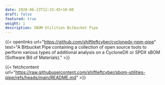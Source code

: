 ```yaml
---
date: 2020-06-23T12:33:45+10:00
draft: false
featured: true
weight: 1
description: SBOM Utilities Bitbucket Pipe
---
```


{{< openlinks url="https://github.com/shiftleftcyber/cyclonedx-npm-pipe" text="A Bitbucket Pipe containing a collection of open source tools to perform various types of additional analysis on a CycloneDX or SPDX sBOM (Software Bill of Materials)." >}}

{{< fetchcontent url="https://raw.githubusercontent.com/shiftleftcyber/sbom-utilities-pipe/refs/heads/main/README.md" >}}
